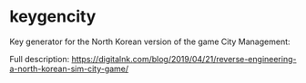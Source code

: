 # keygencity
Key generator for the North Korean version of the game City Management:

Full description: https://digitalnk.com/blog/2019/04/21/reverse-engineering-a-north-korean-sim-city-game/
